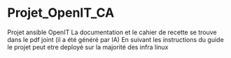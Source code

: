 # Projet_OpenIT_CA
Projet ansible OpenIT
La documentation et le cahier de recette se trouve dans le pdf joint (il a été généré par IA)
En suivant les instructions du guide le projet peut etre deployé sur la majorité des infra linux
